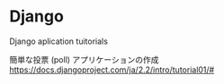 # Django
Django aplication tuitorials

簡単な投票 (poll) アプリケーションの作成
https://docs.djangoproject.com/ja/2.2/intro/tutorial01/#
